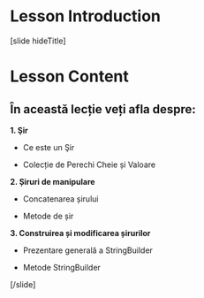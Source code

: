 # Lesson Introduction

[slide hideTitle]

# Lesson Content

## În această lecție veți afla despre:

**1. Şir**

- Ce este un Şir

- Colecție de Perechi Cheie și Valoare

**2. Șiruri de manipulare**

- Concatenarea șirului

- Metode de șir

**3. Construirea și modificarea șirurilor**

- Prezentare generală a StringBuilder

- Metode StringBuilder

[/slide]
